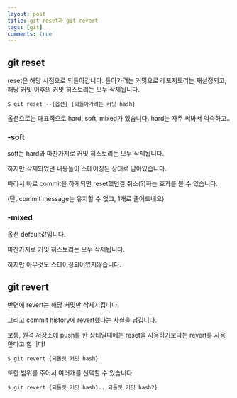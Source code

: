 ```yaml
---
layout: post
title: git reset과 git revert
tags: [git]
comments: true
---
```




## git reset

reset은 해당 시점으로 되돌아갑니다.
돌아가려는 커밋으로 레포지토리는 재설정되고, 해당 커밋 이후의 커밋 히스토리는 모두 삭제됩니다.

```
$ git reset --{옵션} {되돌아가려는 커밋 hash}
```

옵션으로는 대표적으로 hard, soft, mixed가 있습니다.
hard는 자주 써봐서 익숙하고..

### -soft

soft는 hard와 마찬가지로 커밋 히스토리는 모두 삭제됩니다.

하지만 삭제되었던 내용들이 스테이징된 상태로 남아있습니다.

따라서 바로 commit을 하게되면 reset했던걸 취소(?)하는 효과를 볼 수 있습니다.

(단, commit message는 유지할 수 없고, 1개로 줄어드네요)

### -mixed

옵션 default값입니다.

마찬가지로 커밋 히스토리는 모두 삭제됩니다.

하지만 아무것도 스테이징되어있지않습니다.



## git revert

반면에 revert는 해당 커밋만 삭제시킵니다.

그리고 commit history에 revert했다는 사실을 남깁니다.

보통, 원격 저장소에 push를 한 상태일때에는 reset을 사용하기보다는 revert를 사용한다고 합니다!

```
$ git revert {되돌릿 커밋 hash}
```

또한 범위를 주어서 여러개를 선택할 수 있습니다.

```
$ git revert {되돌릿 커밋 hash1.. 되돌릿 커밋 hash2}
```

